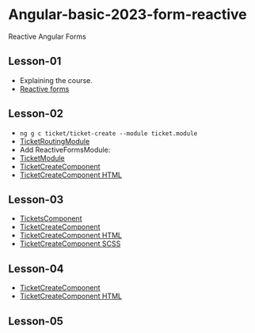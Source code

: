 # Angular-basic-2023-form-reactive
Reactive Angular Forms

## Lesson-01
- Explaining the course.
- [Reactive forms](https://angular.io/guide/reactive-forms)

## Lesson-02
- `ng g c ticket/ticket-create --module ticket.module`
- [TicketRoutingModule](src\app\ticket\ticket-routing.module.ts)
- Add ReactiveFormsModule:
- [TicketModule](src\app\ticket\ticket.module.ts)
- [TicketCreateComponent](src\app\ticket\ticket-create\ticket-create.component.ts)
- [TicketCreateComponent HTML](src\app\ticket\ticket-create\ticket-create.component.html)

## Lesson-03
- [TicketsComponent](src\app\ticket\tickets\tickets.component.html)
- [TicketCreateComponent](src\app\ticket\ticket-create\ticket-create.component.ts)
- [TicketCreateComponent HTML](src\app\ticket\ticket-create\ticket-create.component.html)
- [TicketCreateComponent SCSS](src\app\ticket\ticket-create\ticket-create.component.scss)

## Lesson-04
- [TicketCreateComponent](src\app\ticket\ticket-create\ticket-create.component.ts)
- [TicketCreateComponent HTML](src\app\ticket\ticket-create\ticket-create.component.html)

## Lesson-05

